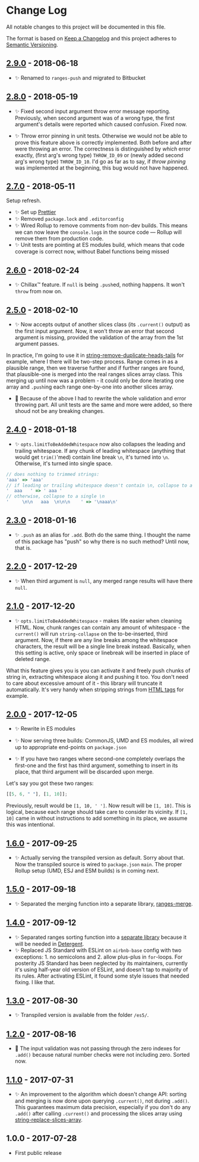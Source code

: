 # Change Log

All notable changes to this project will be documented in this file.

The format is based on [Keep a Changelog](http://keepachangelog.com/)
and this project adheres to [Semantic Versioning](http://semver.org/).

## [2.9.0] - 2018-06-18

- ✨ Renamed to `ranges-push` and migrated to Bitbucket

## [2.8.0] - 2018-05-19

- ✨ Fixed second input argument throw error message reporting. Previously, when second argument was of a wrong type, the first argument's details were reported which caused confusion. Fixed now.

- ✨ Throw error pinning in unit tests. Otherwise we would not be able to prove this feature above is correctly implemented. Both before and after were throwing an error. The correctness is distinguished by _which_ error exactly, (first arg's wrong type) `THROW_ID_09` or (newly added second arg's wrong type) `THROW_ID_10`. I'd go as far as to say, if _throw pinning_ was implemented at the beginning, this bug would not have happened.

## [2.7.0] - 2018-05-11

Setup refresh.

- ✨ Set up [Prettier](https://prettier.io)
- ✨ Removed `package.lock` and `.editorconfig`
- ✨ Wired Rollup to remove comments from non-dev builds. This means we can now leave the `console.log`s in the source code — Rollup will remove them from production code.
- ✨ Unit tests are pointing at ES modules build, which means that code coverage is correct now, without Babel functions being missed

## [2.6.0] - 2018-02-24

- ✨ Chillax™ feature. If `null` is being `.push`ed, nothing happens. It won't `throw` from now on.

## [2.5.0] - 2018-02-10

- ✨ Now accepts output of another slices class (its `.current()` output) as the first input argument. Now, it won't throw an error that second argument is missing, provided the validation of the array from the 1st argument passes.

In practice, I'm going to use it in [string-remove-duplicate-heads-tails](https://github.com/codsen/string-remove-duplicate-heads-tails) for example, where I there will be two-step process. Range comes in as a plausible range, then we traverse further and if further ranges are found, that plausible-one is merged into the real ranges slices array class. This merging up until now was a problem - it could only be done iterating one array and `.push`ing each range one-by-one into another slices array.

- 🔧 Because of the above I had to rewrite the whole validation and error throwing part. All unit tests are the same and more were added, so there shoud not be any breaking changes.

## [2.4.0] - 2018-01-18

- ✨ `opts.limitToBeAddedWhitespace` now also collapses the leading and trailing whitespace. If any chunk of leading whitespace (anything that would get `trim()`'med) contain line break `\n`, it's turned into `\n`. Otherwise, it's turned into single space.

```js
// does nothing to trimmed strings:
'aaa' => 'aaa'
// if leading or trailing whitespace doesn't contain \n, collapse to a single space
'  aaa   ' => ' aaa '
// otherwise, collapse to a single \n
'     \n\n   aaa  \n\n\n    ' => '\naaa\n'
```

## [2.3.0] - 2018-01-16

- ✨ `.push` as an alias for `.add`. Both do the same thing. I thought the name of this package has "push" so why there is no such method? Until now, that is.

## [2.2.0] - 2017-12-29

- ✨ When third argument is `null`, any merged range results will have there `null`.

## [2.1.0] - 2017-12-20

- ✨ `opts.limitToBeAddedWhitespace` - makes life easier when cleaning HTML. Now, chunk ranges can contain any amount of whitespace - the `current()` will run `string-collapse` on the to-be-inserted, third argument. Now, if there are any line breaks among the whitespace characters, the result will be a single line break instead. Basically, when this setting is active, only space or linebreak will be inserted in place of deleted range.

What this feature gives you is you can activate it and freely push chunks of string in, extracting whitespace along it and pushing it too. You don't need to care about excessive amount of it - this library will truncate it automatically. It's very handy when stripping strings from [HTML tags](https://github.com/codsen/string-strip-html) for example.

## [2.0.0] - 2017-12-05

- ✨ Rewrite in ES modules
- ✨ Now serving three builds: CommonJS, UMD and ES modules, all wired up to appropriate end-points on `package.json`

- ✨ If you have two ranges where second-one completely overlaps the first-one and the first has third argument, something to insert in its place, that third argument will be discarded upon merge.

Let's say you got these two ranges:

```js
[[5, 6, " "], [1, 10]];
```

Previously, result would be `[1, 10, ' ']`. Now result will be `[1, 10]`. This is logical, because each range should take care to consider its vicinity. If `[1, 10]` came in without instructions to add something in its place, we assume this was intentional.

## [1.6.0] - 2017-09-25

- ✨ Actually serving the transpiled version as default. Sorry about that. Now the transpiled source is wired to `package.json` `main`. The proper Rollup setup (UMD, ESJ and ESM builds) is in coming next.

## [1.5.0] - 2017-09-18

- ✨ Separated the merging function into a separate library, [ranges-merge](https://github.com/codsen/ranges-merge).

## [1.4.0] - 2017-09-12

- ✨ Separated ranges sorting function into a [separate library](https://github.com/codsen/ranges-sort) because it will be needed in [Detergent](https://github.com/codsen/detergent).
- ✨ Replaced JS Standard with ESLint on `airbnb-base` config with two exceptions: 1. no semicolons and 2. allow plus-plus in `for`-loops. For posterity JS Standard has been neglected by its maintainers, currently it's using half-year old version of ESLint, and doesn't tap to majority of its rules. After activating ESLint, it found some style issues that needed fixing. I like that.

## [1.3.0] - 2017-08-30

- ✨ Transpiled version is available from the folder `/es5/`.

## [1.2.0] - 2017-08-16

- 🔧 The input validation was not passing through the zero indexes for `.add()` because natural number checks were not including zero. Sorted now.

## [1.1.0] - 2017-07-31

- ✨ An improvement to the algorithm which doesn't change API: sorting and merging is now done upon querying `.current()`, not during `.add()`. This guarantees maximum data precision, especially if you don't do any `.add()` after calling `.current()` and processing the slices array using [string-replace-slices-array](https://github.com/codsen/string-replace-slices-array).

## 1.0.0 - 2017-07-28

- First public release

[1.1.0]: https://bitbucket.org/codsen/ranges-push/branches/compare/v1.1.0%0Dv1.0.1#diff
[1.2.0]: https://bitbucket.org/codsen/ranges-push/branches/compare/v1.2.0%0Dv1.1.0#diff
[1.3.0]: https://bitbucket.org/codsen/ranges-push/branches/compare/v1.3.0%0Dv1.2.0#diff
[1.4.0]: https://bitbucket.org/codsen/ranges-push/branches/compare/v1.4.0%0Dv1.3.4#diff
[1.5.0]: https://bitbucket.org/codsen/ranges-push/branches/compare/v1.5.0%0Dv1.4.0#diff
[1.6.0]: https://bitbucket.org/codsen/ranges-push/branches/compare/v1.6.0%0Dv1.5.3#diff
[2.0.0]: https://bitbucket.org/codsen/ranges-push/branches/compare/v2.0.0%0Dv1.6.0#diff
[2.1.0]: https://bitbucket.org/codsen/ranges-push/branches/compare/v2.1.0%0Dv2.0.1#diff
[2.2.0]: https://bitbucket.org/codsen/ranges-push/branches/compare/v2.2.0%0Dv2.1.4#diff
[2.3.0]: https://bitbucket.org/codsen/ranges-push/branches/compare/v2.3.0%0Dv2.2.2#diff
[2.4.0]: https://bitbucket.org/codsen/ranges-push/branches/compare/v2.4.0%0Dv2.3.1#diff
[2.5.0]: https://bitbucket.org/codsen/ranges-push/branches/compare/v2.5.0%0Dv2.4.5#diff
[2.6.0]: https://bitbucket.org/codsen/ranges-push/branches/compare/v2.6.0%0Dv2.5.1#diff
[2.7.0]: https://bitbucket.org/codsen/ranges-push/branches/compare/v2.7.0%0Dv2.6.0#diff
[2.8.0]: https://bitbucket.org/codsen/ranges-push/branches/compare/v2.8.0%0Dv2.7.0#diff
[2.9.0]: https://bitbucket.org/codsen/ranges-push/branches/compare/v2.9.0%0Dv2.8.1#diff
